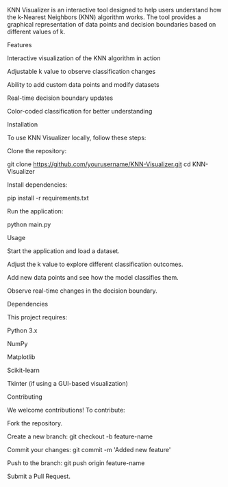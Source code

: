 KNN Visualizer is an interactive tool designed to help users understand how the k-Nearest Neighbors (KNN) algorithm works. The tool provides a graphical representation of data points and decision boundaries based on different values of k.

Features

Interactive visualization of the KNN algorithm in action

Adjustable k value to observe classification changes

Ability to add custom data points and modify datasets

Real-time decision boundary updates

Color-coded classification for better understanding

Installation

To use KNN Visualizer locally, follow these steps:

Clone the repository:

git clone https://github.com/yourusername/KNN-Visualizer.git
cd KNN-Visualizer

Install dependencies:

pip install -r requirements.txt

Run the application:

python main.py

Usage

Start the application and load a dataset.

Adjust the k value to explore different classification outcomes.

Add new data points and see how the model classifies them.

Observe real-time changes in the decision boundary.

Dependencies

This project requires:

Python 3.x

NumPy

Matplotlib

Scikit-learn

Tkinter (if using a GUI-based visualization)

Contributing

We welcome contributions! To contribute:

Fork the repository.

Create a new branch: git checkout -b feature-name

Commit your changes: git commit -m 'Added new feature'

Push to the branch: git push origin feature-name

Submit a Pull Request.
